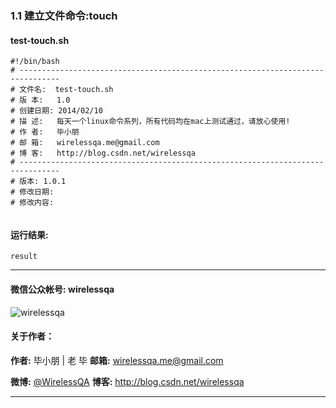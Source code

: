 ### 1.1 建立文件命令:touch


#### test-touch.sh

```
#!/bin/bash
# -------------------------------------------------------------------------------
# 文件名:  test-touch.sh
# 版 本:   1.0
# 创建日期: 2014/02/10
# 描 述:   每天一个linux命令系列，所有代码均在mac上测试通过，请放心使用!
# 作 者:   毕小朋
# 邮 箱:   wirelessqa.me@gmail.com
# 博 客:   http://blog.csdn.net/wirelessqa
# -------------------------------------------------------------------------------
# 版本: 1.0.1
# 修改日期:
# 修改内容:


```

#### 运行结果:

```
result
```

----
####  微信公众帐号: wirelessqa 
![wirelessqa](https://github.com/bxiaopeng/wirelessqa/raw/master/img/qrcode_for_gh_fdde1fe2880a_258.jpg)

#### 关于作者：

**作者:** 毕小朋 | 老 毕  **邮箱:** <wirelessqa.me@gmail.com> 

**微博:** [@WirelessQA](http://www.weibo.com/wirelessqa) **博客:** <http://blog.csdn.net/wirelessqa>

----